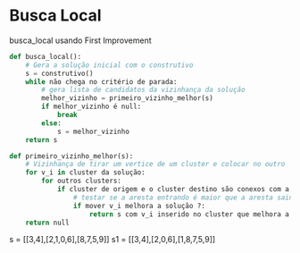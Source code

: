# Busca Local

busca_local usando First Improvement
    
```python
def busca_local():
    # Gera a solução inicial com o construtivo
    s = construtivo()
    while não chega no critério de parada:
        # gera lista de candidatos da vizinhança da solução
        melhor_vizinho = primeiro_vizinho_melhor(s)
        if melhor_vizinho é null:
            break
        else:
            s = melhor_vizinho
    return s
```

```python
def primeiro_vizinho_melhor(s):
    # Vizinhança de tirar um vertice de um cluster e colocar no outro
    for v_i in cluster da solução:
        for outros clusters:
            if cluster de origem e o cluster destino são conexos com a mudança e a restriçao L-U continua valendo:
                # testar se a aresta entrando é maior que a aresta saindo
                if mover v_i melhora a solução ?:
                    return s com v_i inserido no cluster que melhora a solução
    return null

```

s = [[3,4],[2,1,0,6],[8,7,5,9]]
s1 = [[3,4],[2,0,6],[1,8,7,5,9]]
